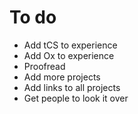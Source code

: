 # To do

* Add tCS to experience
* Add Ox to experience 
* Proofread
* Add more projects
* Add links to all projects
* Get people to look it over
